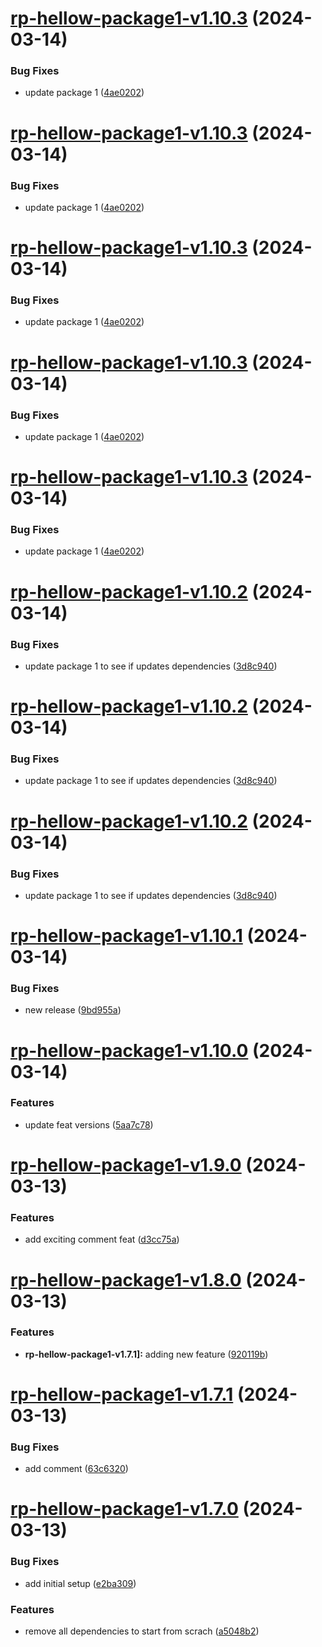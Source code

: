 # [rp-hellow-package1-v1.10.3](https://github.com/iriteshp/hellow-npm/compare/rp-hellow-package1-v1.10.2...rp-hellow-package1-v1.10.3) (2024-03-14)


### Bug Fixes

* update package 1 ([4ae0202](https://github.com/iriteshp/hellow-npm/commit/4ae0202a256048a66d086b0dc39b6a95553e66d1))

# [rp-hellow-package1-v1.10.3](https://github.com/iriteshp/hellow-npm/compare/rp-hellow-package1-v1.10.2...rp-hellow-package1-v1.10.3) (2024-03-14)


### Bug Fixes

* update package 1 ([4ae0202](https://github.com/iriteshp/hellow-npm/commit/4ae0202a256048a66d086b0dc39b6a95553e66d1))

# [rp-hellow-package1-v1.10.3](https://github.com/iriteshp/hellow-npm/compare/rp-hellow-package1-v1.10.2...rp-hellow-package1-v1.10.3) (2024-03-14)


### Bug Fixes

* update package 1 ([4ae0202](https://github.com/iriteshp/hellow-npm/commit/4ae0202a256048a66d086b0dc39b6a95553e66d1))

# [rp-hellow-package1-v1.10.3](https://github.com/iriteshp/hellow-npm/compare/rp-hellow-package1-v1.10.2...rp-hellow-package1-v1.10.3) (2024-03-14)


### Bug Fixes

* update package 1 ([4ae0202](https://github.com/iriteshp/hellow-npm/commit/4ae0202a256048a66d086b0dc39b6a95553e66d1))

# [rp-hellow-package1-v1.10.3](https://github.com/iriteshp/hellow-npm/compare/rp-hellow-package1-v1.10.2...rp-hellow-package1-v1.10.3) (2024-03-14)


### Bug Fixes

* update package 1 ([4ae0202](https://github.com/iriteshp/hellow-npm/commit/4ae0202a256048a66d086b0dc39b6a95553e66d1))

# [rp-hellow-package1-v1.10.2](https://github.com/iriteshp/hellow-npm/compare/rp-hellow-package1-v1.10.1...rp-hellow-package1-v1.10.2) (2024-03-14)


### Bug Fixes

* update package 1 to see if updates dependencies ([3d8c940](https://github.com/iriteshp/hellow-npm/commit/3d8c9404c9290b464d0046903c84de9b9e1b8f28))

# [rp-hellow-package1-v1.10.2](https://github.com/iriteshp/hellow-npm/compare/rp-hellow-package1-v1.10.1...rp-hellow-package1-v1.10.2) (2024-03-14)


### Bug Fixes

* update package 1 to see if updates dependencies ([3d8c940](https://github.com/iriteshp/hellow-npm/commit/3d8c9404c9290b464d0046903c84de9b9e1b8f28))

# [rp-hellow-package1-v1.10.2](https://github.com/iriteshp/hellow-npm/compare/rp-hellow-package1-v1.10.1...rp-hellow-package1-v1.10.2) (2024-03-14)


### Bug Fixes

* update package 1 to see if updates dependencies ([3d8c940](https://github.com/iriteshp/hellow-npm/commit/3d8c9404c9290b464d0046903c84de9b9e1b8f28))

# [rp-hellow-package1-v1.10.1](https://github.com/iriteshp/hellow-npm/compare/rp-hellow-package1-v1.10.0...rp-hellow-package1-v1.10.1) (2024-03-14)


### Bug Fixes

* new release ([9bd955a](https://github.com/iriteshp/hellow-npm/commit/9bd955a9012d7b7f3c4df5a5890335435dafc775))

# [rp-hellow-package1-v1.10.0](https://github.com/iriteshp/hellow-npm/compare/rp-hellow-package1-v1.9.0...rp-hellow-package1-v1.10.0) (2024-03-14)


### Features

* update feat versions ([5aa7c78](https://github.com/iriteshp/hellow-npm/commit/5aa7c78c93da45728b2dcc8bf4bad954aa695e7f))

# [rp-hellow-package1-v1.9.0](https://github.com/iriteshp/hellow-npm/compare/rp-hellow-package1-v1.8.0...rp-hellow-package1-v1.9.0) (2024-03-13)


### Features

* add exciting comment feat ([d3cc75a](https://github.com/iriteshp/hellow-npm/commit/d3cc75a5c54fc542a78f1cbc0815197357fb0eef))

# [rp-hellow-package1-v1.8.0](https://github.com/iriteshp/hellow-npm/compare/rp-hellow-package1-v1.7.1...rp-hellow-package1-v1.8.0) (2024-03-13)


### Features

* **rp-hellow-package1-v1.7.1]:** adding new feature ([920119b](https://github.com/iriteshp/hellow-npm/commit/920119b7a880351ab4d35e1b3c8c61d5d9770aa2))

# [rp-hellow-package1-v1.7.1](https://github.com/iriteshp/hellow-npm/compare/rp-hellow-package1-v1.7.0...rp-hellow-package1-v1.7.1) (2024-03-13)


### Bug Fixes

* add comment ([63c6320](https://github.com/iriteshp/hellow-npm/commit/63c6320b41f8123d3a28b52b9a18c3958c852ecc))

# [rp-hellow-package1-v1.7.0](https://github.com/iriteshp/hellow-npm/compare/rp-hellow-package1-v1.6.0...rp-hellow-package1-v1.7.0) (2024-03-13)


### Bug Fixes

* add initial setup ([e2ba309](https://github.com/iriteshp/hellow-npm/commit/e2ba3095c2a86fee2ca70a5e67391e49037d688c))


### Features

* remove all dependencies to start from scrach ([a5048b2](https://github.com/iriteshp/hellow-npm/commit/a5048b213cdb0bee5526b7a9ffea44ad9a883c5b))
